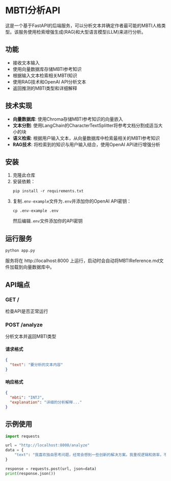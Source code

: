 # MBTI分析API

这是一个基于FastAPI的后端服务，可以分析文本并确定作者最可能的MBTI人格类型。该服务使用检索增强生成(RAG)和大型语言模型(LLM)来进行分析。

## 功能

- 接收文本输入
- 使用向量数据库存储MBTI参考知识
- 根据输入文本检索相关MBTI知识
- 使用RAG技术和OpenAI API分析文本
- 返回推测的MBTI类型和详细解释

## 技术实现

- **向量数据库**: 使用Chroma存储MBTI参考知识的向量嵌入
- **文本分割**: 使用LangChain的CharacterTextSplitter将参考文档分割成适当大小的块
- **语义检索**: 根据用户输入文本，从向量数据库中检索最相关的MBTI参考知识
- **RAG技术**: 将检索到的知识与用户输入结合，使用OpenAI API进行增强分析

## 安装

1. 克隆此仓库
2. 安装依赖：
   ```
   pip install -r requirements.txt
   ```
3. 复制`.env-example`文件为`.env`并添加你的OpenAI API密钥：
   ```
   cp .env-example .env
   ```
   然后编辑`.env`文件添加你的API密钥

## 运行服务

```
python app.py
```

服务将在 http://localhost:8000 上运行，启动时会自动将MBTIReference.md文件加载到向量数据库中。

## API端点

### GET /
检查API是否正常运行

### POST /analyze
分析文本并返回MBTI类型

#### 请求格式
```json
{
  "text": "要分析的文本内容"
}
```

#### 响应格式
```json
{
  "mbti": "INTJ",
  "explanation": "详细的分析解释..."
}
```

## 示例使用

```python
import requests

url = "http://localhost:8000/analyze"
data = {
    "text": "我喜欢独自思考问题，经常会想到一些创新的解决方案。我重视逻辑和效率，不太喜欢即兴的社交活动。"
}

response = requests.post(url, json=data)
print(response.json())
``` 